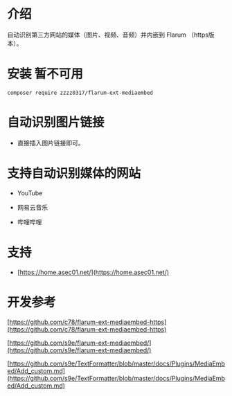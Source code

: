 # 介绍

自动识别第三方网站的媒体（图片、视频、音频）并内嵌到 Flarum （https版本）。

# 安装 暂不可用

```
composer require zzzz0317/flarum-ext-mediaembed
```
# 自动识别图片链接

- 直接插入图片链接即可。

# 支持自动识别媒体的网站

- YouTube

- 网易云音乐

- 哔哩哔哩

# 支持

- [https://home.asec01.net/](https://home.asec01.net/)

# 开发参考

[https://github.com/c78/flarum-ext-mediaembed-https](https://github.com/c78/flarum-ext-mediaembed-https)

[https://github.com/s9e/flarum-ext-mediaembed/](https://github.com/s9e/flarum-ext-mediaembed/)

[https://github.com/s9e/TextFormatter/blob/master/docs/Plugins/MediaEmbed/Add_custom.md](https://github.com/s9e/TextFormatter/blob/master/docs/Plugins/MediaEmbed/Add_custom.md)

